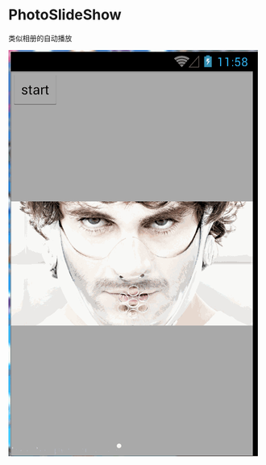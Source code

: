 # PhotoSlideShow
类似相册的自动播放

![](https://raw.githubusercontent.com/ITAnt/PhotoSlideShow/master/screenshot/demo.gif)
